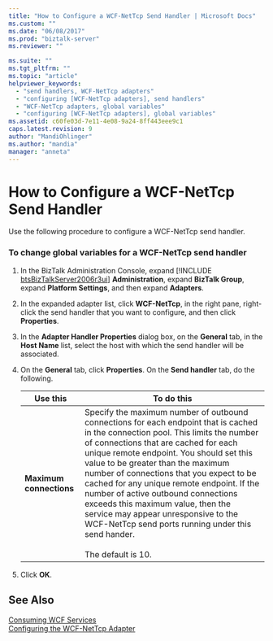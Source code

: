 ```yaml
---
title: "How to Configure a WCF-NetTcp Send Handler | Microsoft Docs"
ms.custom: ""
ms.date: "06/08/2017"
ms.prod: "biztalk-server"
ms.reviewer: ""

ms.suite: ""
ms.tgt_pltfrm: ""
ms.topic: "article"
helpviewer_keywords: 
  - "send handlers, WCF-NetTcp adapters"
  - "configuring [WCF-NetTcp adapters], send handlers"
  - "WCF-NetTcp adapters, global variables"
  - "configuring [WCF-NetTcp adapters], global variables"
ms.assetid: c60fe03d-7e11-4e08-9a24-8ff443eee9c1
caps.latest.revision: 9
author: "MandiOhlinger"
ms.author: "mandia"
manager: "anneta"
---
```

# How to Configure a WCF-NetTcp Send Handler
Use the following procedure to configure a WCF-NetTcp send handler.  

### To change global variables for a WCF-NetTcp send handler  

1. In the BizTalk Administration Console, expand [!INCLUDE [btsBizTalkServer2006r3ui](../includes/btsbiztalkserver2006r3ui-md.md)] <strong>Administration</strong>, expand <strong>BizTalk Group</strong>, expand <strong>Platform Settings</strong>, and then expand <strong>Adapters</strong>.  

2. In the expanded adapter list, click **WCF-NetTcp**, in the right pane, right-click the send handler that you want to configure, and then click **Properties**.  

3. In the **Adapter Handler Properties** dialog box, on the **General** tab, in the **Host Name** list, select the host with which the send handler will be associated.  

4. On the **General** tab, click **Properties**. On the **Send handler** tab, do the following.  


   |               Use this               |                                                                                                                                                                                                                                                                          To do this                                                                                                                                                                                                                                                                          |
   |--------------------------------------|--------------------------------------------------------------------------------------------------------------------------------------------------------------------------------------------------------------------------------------------------------------------------------------------------------------------------------------------------------------------------------------------------------------------------------------------------------------------------------------------------------------------------------------------------------------|
   | <strong>Maximum connections</strong> | Specify the maximum number of outbound connections for each endpoint that is cached in the connection pool. This limits the number of connections that are cached for each unique remote endpoint. You should set this value to be greater than the maximum number of connections that you expect to be cached for any unique remote endpoint. If the number of active outbound connections exceeds this maximum value, then the service may appear unresponsive to the WCF-NetTcp send ports running under this send hander.<br /><br /> The default is 10. |


5. Click **OK**.  

## See Also  
 [Consuming WCF Services](../core/consuming-wcf-services.md)   
 [Configuring the WCF-NetTcp Adapter](../core/configuring-the-wcf-nettcp-adapter.md)